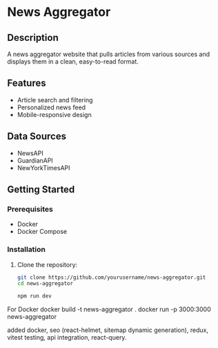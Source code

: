 # News Aggregator

## Description
A news aggregator website that pulls articles from various sources and displays them in a clean, easy-to-read format.

## Features
- Article search and filtering
- Personalized news feed
- Mobile-responsive design

## Data Sources
- NewsAPI
- GuardianAPI
- NewYorkTimesAPI

## Getting Started

### Prerequisites
- Docker
- Docker Compose

### Installation
1. Clone the repository:
   ```bash
   git clone https://github.com/yourusername/news-aggregator.git
   cd news-aggregator

   npm run dev

For Docker
docker build -t news-aggregator .
docker run -p 3000:3000 news-aggregator

added docker, seo (react-helmet, sitemap dynamic generation), redux, vitest testing, api integration, react-query.